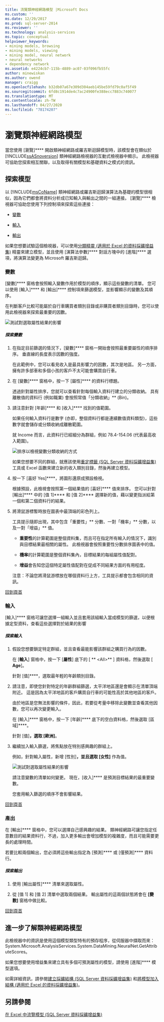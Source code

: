 ```yaml
---
title: 流覽類神經網路模型 |Microsoft Docs
ms.custom: ''
ms.date: 12/29/2017
ms.prod: sql-server-2014
ms.reviewer: ''
ms.technology: analysis-services
ms.topic: conceptual
helpviewer_keywords:
- mining models, browsing
- mining models, viewing
- mining model, neural network
- neural networks
- dependency network
ms.assetid: e4224cb7-115b-4889-ac07-03f096fb55fc
author: minewiskan
ms.author: owend
manager: craigg
ms.openlocfilehash: b32db07a67e309d304aeb145be59fd79c0af5f49
ms.sourcegitcommit: 6fd8c1914de4c7ac24900fe388ecc7883c740077
ms.translationtype: MT
ms.contentlocale: zh-TW
ms.lasthandoff: 04/27/2020
ms.locfileid: "78174207"
---
```

# <a name="browsing-a-neural-network-model"></a>瀏覽類神經網路模型
  當您使用 [瀏覽]**** 開啟類神經網路或羅吉斯迴歸模型時，該模型會在類似於 [!INCLUDE[ssASnoversion](../includes/ssasnoversion-md.md)] 類神經網路檢視器的互動式檢視器中顯示。 此檢視器可協助您探索相互關聯，以及取得有關模型和基礎資料之模式的資訊。

##  <a name="explore-the-model"></a><a name="BKMK_Tabs"></a>探索模型
 以 [!INCLUDE[msCoName](../includes/msconame-md.md)] 類神經網路或羅吉斯迴歸演算法為基礎的模型很相似，因為它們都會將資料分析成已知輸入與輸出之間的一組連接。 [瀏覽]**** 檢視器可協助您使用下列控制項來探索這些連接：

-   [變數](#BKMK_Variables)

-   [輸入](#BKMK_Inputs)

-   [輸出](#BKMK_Outputs)

 如果您想要試驗這個檢視器，可以使用[分類精靈 &#40;適用於 Excel 的資料採礦增益集&#41;](classify-wizard-data-mining-add-ins-for-excel.md) 精靈來建立模型，並且使用 [演算法參數]**** 對話方塊中的 [進階]**** 選項，將演算法變更為 Microsoft 羅吉斯迴歸。

###  <a name="variables"></a><a name="BKMK_Variables"></a>變數
 [變數]**** 窗格會按照輸入變數作用於模型的順序，顯示這些變數的清單。 您可以使用 [輸入]**** 和 [輸出]**** 控制項來篩選模型，並影響顯示的變數及其順序。

 在判斷客戶比較可能屬於自行車購買者類別目錄或非購買者類別目錄時，您可以使用此檢視器來探索最重要的因數。

 ![測試對選取屬性結果的影響](media/dm13-neuralnet-agebuyer1.gif "測試對選取屬性結果的影響")

##### <a name="explore-variables"></a>探索變數

1.  在指定目前篩選的情況下，[變數]**** 窗格一開始會按照最重要屬性的順序排序。 垂直線的長度表示因數的強度。

     在此範例中，您可以看見收入是最具影響力的因數，其次是地區。 另一方面，擁有許多部車和多個小孩的客戶不太可能會購買自行車。

2.  在 [變數]**** 窗格中，按一下 [屬性]**** 的資料行標題。

     透過針對屬性排序，您就可以查看針對每個輸入資料行建立的分類收納。 具有離散值的資料行 (例如職業) 會按照常值「分類收納」** (Bin)。

3.  請注意針對 [年齡]**** 和 [收入]**** 找到的值範圍。

     如果任何輸入資料行是數字 (亦即，整個資料行都是連續數值資料類型)，這些數字就會儲存或分類收納成離散範圍。

     就 Income 而言，此資料行已經細分為群組，例如 78.4-154.06 (代表最高收入範圍)。

     ![排序以檢視變數分類收納的方式](media/dm13-nn-bucketing-variables.gif "排序以檢視變數分類收納的方式")

     如果您想要不同的群組，就應該使用[重定標籤 &#40;SQL Server 資料採礦增益集&#41;](relabel-sql-server-data-mining-add-ins.md) 工具或 Excel 函數來建立新的收入類別目錄，然後再建立模型。

4.  按一下 [喜好 Yes]****，將圖形還原成預設檢視。

     根據預設，此檢視會按照第一個結果值的 [喜好]**** 值來排序。 您可以針對 [輸出]**** 中的 [值 1]**** 和 [值 2]**** 選擇新的值，藉以變更指派給第一個和第二個資料行的結果。

5.  將滑鼠游標暫時放在圖表中最頂端的彩色列上。

     工具提示隨即出現，其中包含「重要性」** 分數、一對「機率」** 分數，以及一對「增益」** 值。

    -   **重要性**的計算範圍是整個資料集，而且可在指定所有輸入的情況下，識別與目標結果最相關的屬性。 此檢視器會按照重要性分數排序圖表中的值。

    -   **機率**的計算範圍是整個資料集內，目標結果的每組屬性值配對。

    -   **增益**會告知您這個特定屬性值配對在促成不同結果方面的有用程度。

     注意：不論您將滑鼠游標放在哪個資料行上方，工具提示都會包含相同的資訊。

 [回到頁首](#BKMK_Tabs)

###  <a name="inputs"></a><a name="BKMK_Inputs"></a>輸入
 [輸入]**** 窗格可讓您選擇一組輸入並且套用該組輸入當成模型的篩選，以便根據定型資料，查看這些選擇對於結果的影響

##### <a name="explore-inputs"></a>探索輸入

1.  假設您想要鎖定特定群組，並且查看最能影響該群組之購買行為的因數。

     在 [**輸入**] 窗格中，按一下 [**屬性**] 底下的 [ ** \<All>** ] 資料格，然後選取 [ **Age**]。

     針對 [值]****，選取最年輕的年齡類別目錄。

2.  請注意，即使您針對特定的年齡群組篩選，太平洋地區還是會顯示在清單頂端附近。 這是因為太平洋地區的客戶購買自行車的可能性高於其他地區的客戶。

     由於地區是您無法影響的條件，因此，若要從考量中移除此變數並查看其他因數，您可以再次變更輸入。

     在 [輸入]**** 窗格中，按一下 [年齡]**** 底下的空白資料格，然後選取 [區域]****。

     針對 [值]****，選取 [歐洲]****。

3.  繼續加入輸入篩選，將焦點放在特別感興趣的群組上。

     例如，針對輸入屬性，新增 [性別]****，並且選取 [女性]**** 作為值。

     ![測試對選取屬性結果的影響](media/dm13-neuralnet-agebuyer2.gif "測試對選取屬性結果的影響")

     請注意變數的清單如何變更。 現在，[收入]**** 是預測目標結果的最重要變數。

     您套用輸入篩選的順序不會影響結果。

 [回到頁首](#BKMK_Tabs)

###  <a name="outputs"></a><a name="BKMK_Outputs"></a>產出
 在 [輸出]**** 窗格中，您可以選擇自己感興趣的結果。 類神經網路可讓您指定任意數目的結果資料行，不過，加入更多輸出會增加模型的複雜度，而且可能需要更長的處理時間。

 若要比較兩個輸出，您必須將這些輸出指定為 [預測]**** 或 [僅預測]**** 資料行。

##### <a name="explore-outputs"></a>探索輸出

1.  使用 [輸出屬性]**** 清單來選取屬性。

2.  從 [值 1] 和 [值 2] 清單中選取兩個結果。 輸出屬性的這兩個狀態將會在 **[變數]** 窗格中做比較。

 [回到頁首](#BKMK_Tabs)

## <a name="more-about-neural-network-models"></a>進一步了解類神經網路模型
 此檢視器中的資訊是使用這個模型類型特有的預存程序，從伺服器中擷取而來：System.Microsoft.AnalysisServices.System.DataMining.NeuralNet.GetAttributeScores。

 如果您想要使用增益集來建立具有多個可預測屬性的模型，請使用 [進階]**** 模型選項。

 如需詳細資訊，請參閱[建立採礦結構 &#40;SQL Server 資料採礦增益集&#41;](create-mining-structure-sql-server-data-mining-add-ins.md) 和[將模型加入結構 &#40;適用於 Excel 的資料採礦增益集&#41;](add-model-to-structure-data-mining-add-ins-for-excel.md)。

## <a name="see-also"></a>另請參閱
 [在 Excel 中流覽模型 &#40;SQL Server 資料採礦增益集&#41;](browsing-models-in-excel-sql-server-data-mining-add-ins.md)


